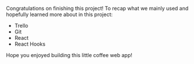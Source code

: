 Congratulations on finishing this project!
To recap what we mainly used and hopefully learned more about in this project:

- Trello
- Git
- React
- React Hooks

Hope you enjoyed building this little coffee web app!